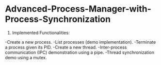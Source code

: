 # Advanced-Process-Manager-with-Process-Synchronization

1. Implemented Functionalities:

-Create a new process.
-List processes (demo implementation).
-Terminate a process given its PID.
-Create a new thread.
-Inter-process communication (IPC) demonstration using a pipe.
-Thread synchronization demo using a mutex.
